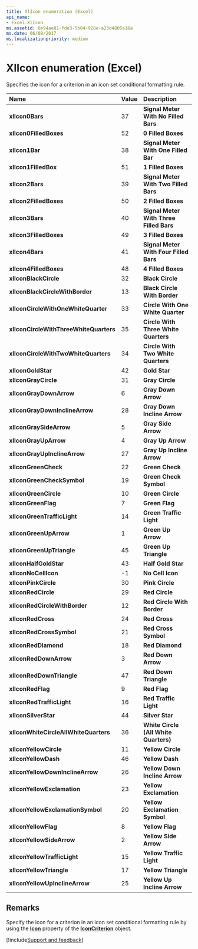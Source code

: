 ```yaml
---
title: XlIcon enumeration (Excel)
api_name:
- Excel.XlIcon
ms.assetid: 0e94ae01-fde3-5b04-928e-a23d4805a16a
ms.date: 06/08/2017
ms.localizationpriority: medium
---
```



# XlIcon enumeration (Excel)

Specifies the icon for a criterion in an icon set conditional formatting rule.



|Name|Value|Description|
|:-----|:-----|:-----|
| **xlIcon0Bars**|37| **Signal Meter With No Filled Bars**|
| **xlIcon0FilledBoxes**|52| **0 Filled Boxes**|
| **xlIcon1Bar**|38| **Signal Meter With One Filled Bar**|
| **xlIcon1FilledBox**|51| **1 Filled Boxes**|
| **xlIcon2Bars**|39| **Signal Meter With Two Filled Bars**|
| **xlIcon2FilledBoxes**|50| **2 Filled Boxes**|
| **xlIcon3Bars**|40| **Signal Meter With Three Filled Bars**|
| **xlIcon3FilledBoxes**|49| **3 Filled Boxes**|
| **xlIcon4Bars**|41| **Signal Meter With Four Filled Bars**|
| **xlIcon4FilledBoxes**|48| **4 Filled Boxes**|
| **xlIconBlackCircle**|32| **Black Circle**|
| **xlIconBlackCircleWithBorder**|13| **Black Circle With Border**|
| **xlIconCircleWithOneWhiteQuarter**|33| **Circle With One White Quarter**|
| **xlIconCircleWithThreeWhiteQuarters**|35| **Circle With Three White Quarters**|
| **xlIconCircleWithTwoWhiteQuarters**|34| **Circle With Two White Quarters**|
| **xlIconGoldStar**|42| **Gold Star**|
| **xlIconGrayCircle**|31| **Gray Circle**|
| **xlIconGrayDownArrow**|6| **Gray Down Arrow**|
| **xlIconGrayDownInclineArrow**|28| **Gray Down Incline Arrow**|
| **xlIconGraySideArrow**|5| **Gray Side Arrow**|
| **xlIconGrayUpArrow**|4| **Gray Up Arrow**|
| **xlIconGrayUpInclineArrow**|27| **Gray Up Incline Arrow**|
| **xlIconGreenCheck**|22| **Green Check**|
| **xlIconGreenCheckSymbol**|19| **Green Check Symbol**|
| **xlIconGreenCircle**|10| **Green Circle**|
| **xlIconGreenFlag**|7| **Green Flag**|
| **xlIconGreenTrafficLight**|14| **Green Traffic Light**|
| **xlIconGreenUpArrow**|1| **Green Up Arrow**|
| **xlIconGreenUpTriangle**|45| **Green Up Triangle**|
| **xlIconHalfGoldStar**|43| **Half Gold Star**|
| **xlIconNoCellIcon**|-1| **No Cell Icon**|
| **xlIconPinkCircle**|30| **Pink Circle**|
| **xlIconRedCircle**|29| **Red Circle**|
| **xlIconRedCircleWithBorder**|12| **Red Circle With Border**|
| **xlIconRedCross**|24| **Red Cross**|
| **xlIconRedCrossSymbol**|21| **Red Cross Symbol**|
| **xlIconRedDiamond**|18| **Red Diamond**|
| **xlIconRedDownArrow**|3| **Red Down Arrow**|
| **xlIconRedDownTriangle**|47| **Red Down Triangle**|
| **xlIconRedFlag**|9| **Red Flag**|
| **xlIconRedTrafficLight**|16| **Red Traffic Light**|
| **xlIconSilverStar**|44| **Silver Star**|
| **xlIconWhiteCircleAllWhiteQuarters**|36| **White Circle (All White Quarters)**|
| **xlIconYellowCircle**|11| **Yellow Circle**|
| **xlIconYellowDash**|46| **Yellow Dash**|
| **xlIconYellowDownInclineArrow**|26| **Yellow Down Incline Arrow**|
| **xlIconYellowExclamation**|23| **Yellow Exclamation**|
| **xlIconYellowExclamationSymbol**|20| **Yellow Exclamation Symbol**|
| **xlIconYellowFlag**|8| **Yellow Flag**|
| **xlIconYellowSideArrow**|2| **Yellow Side Arrow**|
| **xlIconYellowTrafficLight**|15| **Yellow Traffic Light**|
| **xlIconYellowTriangle**|17| **Yellow Triangle**|
| **xlIconYellowUpInclineArrow**|25| **Yellow Up Incline Arrow**|

## Remarks

Specify the icon for a criterion in an icon set conditional formatting rule by using the **[Icon](Excel.IconCriterion.Icon.md)** property of the **[IconCriterion](Excel.IconCriterion.md)** object.

[!include[Support and feedback](~/includes/feedback-boilerplate.md)]